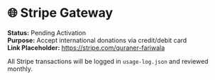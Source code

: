 # 🌐 Stripe Gateway

**Status:** Pending Activation  
**Purpose:** Accept international donations via credit/debit card  
**Link Placeholder:** https://stripe.com/quraner-fariwala

All Stripe transactions will be logged in `usage-log.json` and reviewed monthly.



